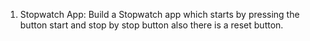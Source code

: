 1. Stopwatch App:
             Build a Stopwatch app which starts by pressing the button start and stop by stop button also there is a reset button.
